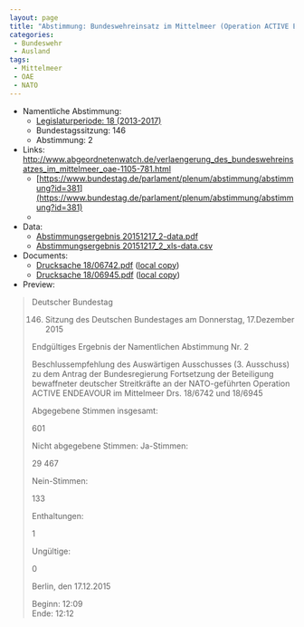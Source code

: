 ```yaml
---
layout: page
title: "Abstimmung: Bundeswehreinsatz im Mittelmeer (Operation ACTIVE ENDEAVOUR)"
categories:
 - Bundeswehr
 - Ausland
tags:
 - Mittelmeer
 - OAE
 - NATO
---
```


* Namentliche Abstimmung:
    * [Legislaturperiode: 18 (2013-2017)](https://de.wikipedia.org/wiki/18._Deutscher_Bundestag)
    * Bundestagssitzung: 146
    * Abstimmung: 2
* Links: http://www.abgeordnetenwatch.de/verlaengerung_des_bundeswehreinsatzes_im_mittelmeer_oae-1105-781.html
    * [https://www.bundestag.de/parlament/plenum/abstimmung/abstimmung?id=381](https://www.bundestag.de/parlament/plenum/abstimmung/abstimmung?id=381)
    * 
* Data: 
    * [Abstimmungsergebnis 20151217_2-data.pdf](/res/abstimmungsliste/20151217_2-data.pdf)
    * [Abstimmungsergebnis 20151217_2_xls-data.csv](/res/abstimmungsliste/analyses/20151217_2_xls-data.csv)
* Documents: 
    * [Drucksache 18/06742.pdf](http://dip21.bundestag.de/dip21/btd/18/067/1806742.pdf) ([local copy](/res/abstimmungsdaten/018-146-02/1806742.pdf))
    * [Drucksache 18/06945.pdf](http://dip21.bundestag.de/dip21/btd/18/069/1806945.pdf) ([local copy](/res/abstimmungsdaten/018-146-02/1806945.pdf))
* Preview: 
> Deutscher Bundestag
> 
> 146. Sitzung des Deutschen Bundestages
> am Donnerstag, 17.Dezember 2015
> 
> Endgültiges Ergebnis der Namentlichen Abstimmung Nr. 2
> 
> Beschlussempfehlung des Auswärtigen Ausschusses (3. Ausschuss) zu dem Antrag der
> Bundesregierung
> Fortsetzung der Beteiligung bewaffneter deutscher Streitkräfte an der NATO-geführten
> Operation ACTIVE ENDEAVOUR im Mittelmeer
> Drs. 18/6742 und 18/6945
> 
> Abgegebene Stimmen insgesamt:
> 
> 601
> 
> Nicht abgegebene Stimmen:
> Ja-Stimmen:
> 
> 29
> 467
> 
> Nein-Stimmen:
> 
> 133
> 
> Enthaltungen:
> 
> 1
> 
> Ungültige:
> 
> 0
> 
> Berlin, den 17.12.2015
> 
> Beginn: 12:09  
> Ende: 12:12
